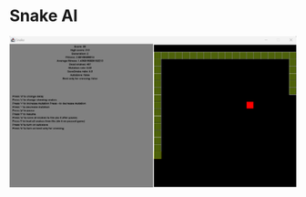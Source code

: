 # Snake AI

[![Watch the video](https://github.com/Morph21/Snake-AI-Neural-Network/blob/master/snake_img.png)](https://github.com/Morph21/Snake-AI-Neural-Network/blob/master/best_snake.mp4)
